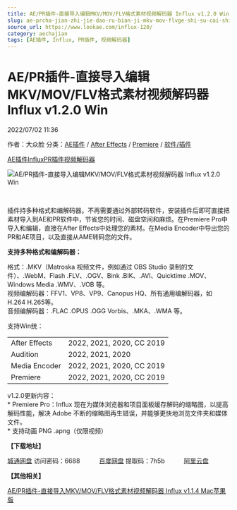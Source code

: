 ```yaml
---
title: AE/PR插件-直接导入编辑MKV/MOV/FLV格式素材视频解码器 Influx v1.2.0 Win
slug: ae-prcha-jian-zhi-jie-dao-ru-bian-ji-mkv-mov-flvge-shi-su-cai-shi-pin-jie-ma-qi-influx-v1-2-0-win
source_url: https://www.lookae.com/influx-120/
category: aechajian
tags: [AE插件, Influx, PR插件, 视频解码器]
---
```

# AE/PR插件-直接导入编辑MKV/MOV/FLV格式素材视频解码器 Influx v1.2.0 Win

2022/07/02 11:36

作者：大众脸
分类：[AE插件](https://www.lookae.com/after-effects/aechajian/) / [After Effects](https://www.lookae.com/after-effects/) / [Premiere](https://www.lookae.com/qitarjcj/premierezy/) / [软件/插件](https://www.lookae.com/qitarjcj/)

[AE插件](https://www.lookae.com/tag/ae%e6%8f%92%e4%bb%b6/)[Influx](https://www.lookae.com/tag/influx/)[PR插件](https://www.lookae.com/tag/pr%e6%8f%92%e4%bb%b6/)[视频解码器](https://www.lookae.com/tag/%e8%a7%86%e9%a2%91%e8%a7%a3%e7%a0%81%e5%99%a8/)

![AE/PR插件-直接导入编辑MKV/MOV/FLV格式素材视频解码器 Influx v1.2.0 Win](https://www.lookae.com/wp-content/uploads/2022/04/Influx-Mac.jpg "AE/PR插件-直接导入编辑MKV/MOV/FLV格式素材视频解码器 Influx v1.2.0 Win-LookAE.com")

[﻿﻿﻿](https://cloud.video.taobao.com//play/u/705956171/p/1/e/6/t/1/334057662148.mp4)

插件持多种格式和编解码器。不再需要通过外部转码软件，安装插件后即可直接把素材导入到AE和PR软件中，节省您的时间、磁盘空间和麻烦。在Premiere Pro中导入和编辑，直接在After Effects中处理您的素材。在Media Encoder中导出您的PR和AE项目，以及直接从AME转码您的文件。

**支持多种格式和编解码器：**

格式：.MKV（Matroska 视频文件，例如通过 OBS Studio 录制的文件）、.WebM、Flash .FLV、.OGV、Bink .BIK、.AVI、Quicktime .MOV、Windows Media .WMV、.VOB 等。  
视频编解码器：FFV1、VP8、VP9、Canopus HQ、所有通用编解码器，如H.264 H.265等。  
音频编解码器：.FLAC .OPUS .OGG Vorbis、.MKA、.WMA 等。

支持Win统：

|  |  |
| --- | --- |
| After Effects | 2022, 2021, 2020, CC 2019 |
| Audition | 2022, 2021, 2020 |
| Media Encoder | 2022, 2021, 2020, CC 2019 |
| Premiere | 2022, 2021, 2020, CC 2019 |

v1.2.0更新内容：  
\* Premiere Pro：Influx 现在为媒体浏览器和项目面板缓存解码的缩略图，以提高解码性能，解决 Adob​​e 不断的缩略图再生错误，并能够更快地浏览文件夹和媒体文件。  
\* 支持动画 PNG .apng（仅限视频）

**【下载地址】**

[城通网盘](https://url70.ctfile.com/f/2827370-605295077-f812f7?p=4431) 访问密码：6688           [百度网盘](https://pan.baidu.com/s/1eoan9cIlLa6qnEj_UOVa4w?pwd=7h5b) 提取码：7h5b           [阿里云盘](https://www.aliyundrive.com/s/Tj3ARyhS3Ur)

**【其他相关】**

[AE/PR插件-直接导入MKV/MOV/FLV格式素材视频解码器 Influx v1.1.4 Mac苹果版](https://www.lookae.com/influx-mac114/)
